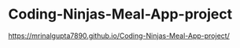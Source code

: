 # Coding-Ninjas-Meal-App-project

https://mrinalgupta7890.github.io/Coding-Ninjas-Meal-App-project/

